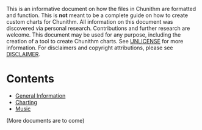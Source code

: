This is an informative document on how the files in Chunithm are formatted and function. This is **not** meant to be a complete guide on how to create custom charts for Chunithm. All information on this document was discovered via personal research. Contributions and further research are welcome. This document may be used for any purpose, including the creation of a tool to create Chunithm charts. See [UNLICENSE](https://github.com/Suprnova123/Chunithm-Charting-Research/blob/main/UNLICENSE) for more information. For disclaimers and copyright attributions, please see [DISCLAIMER](https://github.com/Suprnova123/Chunithm-Charting-Research/blob/main/DISCLAIMER).

# Contents

* [General Information](https://github.com/Suprnova123/Chunithm-Charting-Research/blob/main/General.md)
* [Charting](https://github.com/Suprnova123/Chunithm-Charting-Research/blob/main/Charting.md)
* [Music](https://github.com/Suprnova123/Chunithm-Charting-Research/blob/main/Music.md)

(More documents are to come)